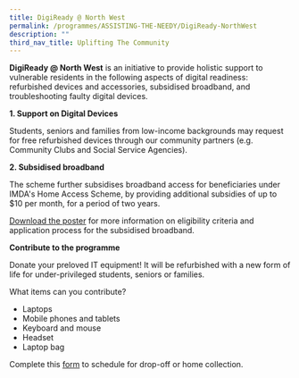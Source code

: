 ```yaml
---
title: DigiReady @ North West
permalink: /programmes/ASSISTING-THE-NEEDY/DigiReady-NorthWest
description: ""
third_nav_title: Uplifting The Community
---
```

<meta name="description" content="DigiReady @ North West">


**DigiReady @ North West** is an initiative to provide holistic support to vulnerable residents in the following aspects of digital readiness: refurbished devices and accessories, subsidised broadband, and troubleshooting faulty digital devices.

**1. Support on Digital Devices**

Students, seniors and families from low-income backgrounds may request for free refurbished devices through our community partners (e.g. Community Clubs and Social Service Agencies).

**2. Subsidised broadband**

The scheme further subsidises broadband access for beneficiaries under IMDA's Home Access Scheme, by providing additional subsidies of up to $10 per month, for a period of two years. 

 [Download the poster](https://www-cdc-gov-sg-admin.cwp.sg/images/librariesprovider4/images-nwcdc/programmes/assisting_the_needy/digiready_poster.jpg?sfvrsn=3be35dd4_2) for more information on eligibility criteria and application process for the subsidised broadband.

**Contribute to the programme**

Donate your preloved IT equipment! It will be refurbished with a new form of life for under-privileged students, seniors or families. 

What items can you contribute?  

*   Laptops
*   Mobile phones and tablets
*   Keyboard and mouse
*   Headset
*   Laptop bag

Complete this [form](https://www.go.gov.sg/digiready) to schedule for drop-off or home collection.